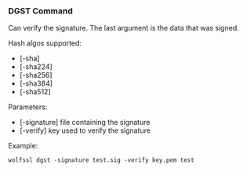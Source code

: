 ### DGST Command
Can verify the signature. The last argument is the data that was signed.

Hash algos supported:     

- [-sha]
- [-sha224]
- [-sha256]
- [-sha384]
- [-sha512]

Parameters:     

- [-signature] file containing the signature
- [-verify] key used to verify the signature

Example:
```
wolfssl dgst -signature test.sig -verify key.pem test
```